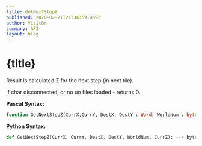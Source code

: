 ```yaml
---
title: GetNextStepZ
published: 2020-02-21T21:36:59.459Z
author: Vizit0r
summary: API
layout: blog
---
```


# {title}

Result is calculated Z for the next step (in next tile).

if char disconnected, or no uo files loaded - returns 0.


**Pascal Syntax:**

```pascal
function GetNextStepZ(CurrX,CurrY, DestX, DestY : Word; WorldNum : byte; Z : ShortInt) : ShortInt;
```

**Python Syntax:**
```python
def GetNextStepZ(CurrX, CurrY, DestX, DestY, WorldNum, CurrZ): --> byte
```


